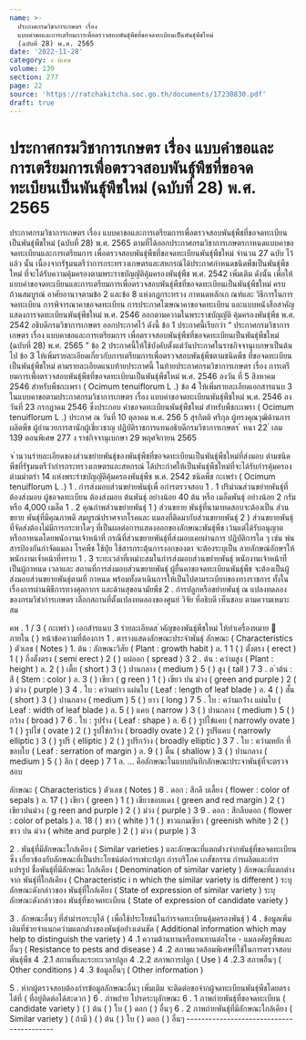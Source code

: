 ```yaml
---
name: >-
  ประกาศกรมวิชาการเกษตร เรื่อง
  แบบคำขอและการเตรียมการเพื่อตรวจสอบพันธุ์พืชที่ขอจดทะเบียนเป็นพันธุ์พืชใหม่
  (ฉบับที่ 28) พ.ศ. 2565
date: '2022-11-28'
category: ง พิเศษ
volume: 139
section: 277
page: 22
source: 'https://ratchakitcha.soc.go.th/documents/17230830.pdf'
draft: true
---
```


# ประกาศกรมวิชาการเกษตร เรื่อง แบบคำขอและการเตรียมการเพื่อตรวจสอบพันธุ์พืชที่ขอจดทะเบียนเป็นพันธุ์พืชใหม่ (ฉบับที่ 28) พ.ศ. 2565

ประกาศกรมวิชาการเกษตร เรื่อง แบบคาขอและการเตรียมการเพื่อตรวจสอบพันธุ์พืชที่ขอจดทะเบียนเป็นพันธุ์พืชใหม่ (ฉบับที่ 28) พ.ศ. 2565 ตามที่ได้ออกประกาศกรมวิชาการเกษตรกาหนดแบบคาขอจดทะเบียนและการเตรียมการ เพื่อตรวจสอบพันธุ์พืชที่ขอจดทะเบียนพันธุ์พืชใหม่ จำนวน 27 ฉบับ ไว้แล้ว นั้น เนื่องจากรัฐมนตรีว่าการกระทรวงเกษตรและสหกรณ์ได้ประกาศกำหนดชนิดพืชเป็นพันธุ์พืชใหม่ ที่จะได้รับความคุ้มครองตามพระราชบัญญัติคุ้มครองพันธุ์พืช พ.ศ. 2542 เพิ่มเติม ดังนั้น เพื่อให้ แบบคำขอจดทะเบียนและการเตรียมการเพื่อตรวจสอบพันธุ์พืชที่ขอจดทะเบียนเป็นพันธุ์พืชใหม่ ครบถ้วนสมบูรณ์ อาศัยอานาจตามข้อ 2 และข้อ 8 แห่งกฎกระทรวง กาหนดหลักเก ณฑ์และ วิธีการในการจดทะเบียน การพิจารณาคาขอจดทะเบียน การประกาศโฆษณาคาขอจดทะเบียน และแบบหนังสือสาคัญแสดงการจดทะเบียนพันธุ์พืชใหม่ พ.ศ. 2546 ออกตามความในพระราชบัญญัติ คุ้มครองพันธุ์พืช พ.ศ. 2542 อธิบดีกรมวิชาการเกษตร ออกประกาศไว้ ดังนี้ ข้อ 1 ประกาศนี้เรียกว่า “ ประกาศกรมวิชาการเกษตร เรื่อง แบบคาขอและการเตรียมการ เพื่อตรวจสอบพันธุ์พืชที่ขอจดทะเบียนเป็นพันธุ์พืชใหม่ (ฉบับที่ 28) พ.ศ. 2565 ” ข้อ 2 ประกาศนี้ให้ใช้บังคับตั้งแต่วันประกาศในราชกิจจานุเบกษาเป็นต้นไป ข้อ 3 ให้เพิ่มรายละเอียดเกี่ยวกับการเตรียมการเพื่อตรวจสอบพันธุ์พืชตามชนิดพืช ที่ขอจดทะเบียนเป็นพันธุ์พืชใหม่ ตามรายละเอียดแนบท้ายประกาศนี้ ในท้ายประกาศกรมวิชาการเกษตร เรื่อง การเตรียมการเพื่อตรวจสอบพันธุ์พืชที่ขอจดทะเบียนเป็นพันธุ์พืชใหม่ พ.ศ. 2546 ลงวัน ที่ 5 สิงหาคม 2546 สำหรับพืชกะเพรา ( Ocimum tenuiflorum L .) ข้อ 4 ให้เพิ่มรายละเอียดเอกสารแนบ 3 ในแบบคาขอตามประกาศกรมวิชาการเกษตร เรื่อง แบบคำขอจดทะเบียนพันธุ์พืชใหม่ พ.ศ. 2546 ลงวันที่ 23 กรกฎาคม 2546 ซึ่งประกอบ คำขอจดทะเบียนพันธุ์พืชใหม่ สำหรับพืชกะเพรา ( Ocimum tenuiflorum L .) ประกาศ ณ วันที่ 10 ตุลาคม พ.ศ. 256 5 สุรกิตติ ศรีกุล ผู้ทรงคุณวุฒิด้านการผลิตพืช ผู้อำนวยการสานักผู้เชี่ยวชาญ ปฏิบัติราชการแทนอธิบดีกรมวิชาการเกษตร ้ หนา 22 ่ เลม 139 ตอนพิเศษ 277 ง ราชกิจจานุเบกษา 29 พฤศจิกายน 2565

จ ํานวนรํายละเอียดของส่วนขยํายพันธุ์ของพันธุ์พืชที่ขอจดทะเบียนเป็นพันธุ์พืชใหม่ที่ส่งมอบ ตํามชนิดพืชที่รัฐมนตรีว่ํากํารกระทรวงเกษตรและสหกรณ์ ได้ประกําศให้เป็นพันธุ์พืชใหม่ที่จะได้รับกํารคุ้มครอง ตํามมําตรํา 14 แห่งพระรําชบัญญัติคุ้มครองพันธุ์พืช พ.ศ. 2542 ชนิดพืช กะเพรํา ( Ocimum tenuiflorum L .) 1 . กํารส่งมอบส่วนขยํายพันธุ์เพื่ อกํารตรวจสอบ 1 . 1 ปริมําณส่วนขยํายพันธุ์ที่ต้องส่งมอบ ผู้ขอจดทะเบียน ต้องส่งมอบ ต้นพันธุ์ อย่างน้อย 40 ต้น หรือ เมล็ดพันธุ์ อย่างน้อย 2 กรัม หรือ 4,000 เมล็ด 1 . 2 คุณภําพส่วนขยํายพันธุ์ 1 ) ส่วนขยาย พันธุ์ที่นามาทดสอบจะต้องเป็น ส่วนขยาย พันธุ์ที่มีคุณภาพดี สมบูรณ์ปราศจากโรคและ แมลงที่ติดมากับส่วนขยายพันธุ์ 2 ) ส่วนขยายพันธุ์ที่จัดส่งต้องไม่มีการกระทาใดๆ ที่เป็นผลต่อการแสดงออกของลักษณะพันธุ์พืช เว้นแต่ได้รับอนุญาต หรือกาหนดโดยพนักงานเจ้าหน้าที่ กรณีที่ส่วนขยายพันธุ์ที่ส่งมอบเคยผ่านการ ปฏิบัติการใด ๆ เช่น พ่นสารป้องกันกำจัดแมลง โรคพืช ใช้ปุ๋ย ใช้สารกระตุ้นการงอกของตา จะต้องระบุเป็น ลายลักษณ์อักษรให้พนักงานเจ้ำหน้าที่ทราบ 1 . 3 ระยะเวลําที่เหมําะสมในกํารส่งมอบส่วนขยํายพันธุ์ พนักงานเจ้าหน้าที่เป็นผู้กาหนด เวลาและ สถานที่การส่งมอบส่วนขยายพันธุ์ ผู้ยื่นคาขอจดทะเบียนพันธุ์พืช จะต้องเป็นผู้ส่งมอบส่วนขยายพันธุ์ตามที่ กาหนด พร้อมทั้งดาเนินการให้เป็นไปตามระเบียบของทางราชการ ทั้งในเรื่องการผ่านพิธีการทางศุลกากร และด้านสุขอนามัยพืช 2 . กํารปลูกหรือขยํายพันธุ์ ณ แปลงทดลองของกรมวิชํากํารเกษตร เลือกสถานที่ตั้งแปลงทดลองของศูนย์ วิจัย ที่อธิบดี เห็นชอบ ตามความเหมาะสม

คพ . 1 / 3 ( กะเพรํา ) เอกสํารแนบ 3 รํายละเอียดส ําคัญของพันธุ์พืชใหม่ ให้ทำเครื่องหมาย  ภายใน ( ) หน้าข้อความที่ต้องการ 1 . ตารางแสดงลักษณะประจำพันธุ์ ลักษณะ ( Characteristics ) ตัวเลข ( Notes ) 1. ต้น : ลักษณะวิสัย ( Plant : growth habit ) ล. 1 1 ( ) ตั้งตรง ( erect ) 1 ( ) กึ่งตั้งตรง ( semi erect ) 2 ( ) แผ่ออก ( spread ) 3 2 . ต้น : ควํามสูง ( Plant : height ) ล. 2 ( ) เตี้ย ( short ) 3 ( ) ปานกลาง ( medium ) 5 ( ) สูง ( tall ) 7 3 . ล ําต้น : สี ( Stem : color ) ล. 3 ( ) เขียว ( g reen ) 1 ( ) เขียว ปน ม่วง ( green and purple ) 2 ( ) ม่วง ( purple ) 3 4 . ใบ : ควํามยําว แผ่นใบ ( Leaf : length of leaf blade ) ล. 4 ( ) สั้น ( short ) 3 ( ) ปานกลาง ( medium ) 5 ( ) ยาว ( long ) 7 5 . ใบ : ควํามกว้ําง แผ่นใบ ( Leaf : width of leaf blade ) ล. 5 ( ) แคบ ( narrow ) 3 ( ) ปานกลาง ( medium ) 5 ( ) กว้าง ( broad ) 7 6 . ใบ : รูปร่ําง ( Leaf : shape ) ล. 6 ( ) รูปไข่แคบ ( narrowly ovate ) 1 ( ) รูปไข่ ( ovate ) 2 ( ) รูปไข่กว้าง ( broadly ovate ) 2 ( ) รูปรีแคบ ( narrowly elliptic ) 3 ( ) รูปรี ( elliptic ) 2 ( ) รูปรีกว้าง ( broadly elliptic ) 3 7 . ใบ : ควํามหยัก ที่ขอบใบ ( Leaf : serration of margin ) ล. 9 ( ) ตื้น ( shallow ) 3 ( ) ปานกลาง ( medium ) 5 ( ) ลึก ( deep ) 7 1 ล. ... คือลักษณะในแบบบันทึกลักษณะประจาพันธุ์ที่จะตรวจสอบ

ลักษณะ ( Characteristics ) ตัวเลข ( Notes ) 8 . ดอก : สีกลี บเลี้ยง ( flower : color of sepals ) ล. 17 ( ) เขียว ( green ) 1 ( ) เขียวขอบแดง ( green and red margin ) 2 ( ) เขียวปนม่วง ( g reen and purple ) 2 ( ) ม่วง ( purple ) 3 9 . ดอก : สีกลีบดอก ( flower : color of petals ) ล. 18 ( ) ขาว ( white ) 1 ( ) ขาวแกมเขียว ( greenish white ) 2 ( ) ขาว ปน ม่วง ( white and purple ) 2 ( ) ม่วง ( purple ) 3

2 . พันธุ์ที่มีลักษณะใกล้เคียง ( Similar varieties ) และลักษณะที่แตกต่ํางจํากพันธุ์ที่ขอจดทะเบียนซึ่ง เกี่ยวข้องกับลักษณะที่เป็นประโยชน์ต่อกํารเพําะปลูก กํารบริโภค เภสัชกรรม กํารผลิตและกํารแปรรูป ชื่อพันธุ์ที่มีลักษณะ ใกล้เคียง ( Denomination of similar variety ) ลักษณะที่แตกต่างจาก พันธุ์ที่ใกล้เคียง ( Characteristic i n which the similar variety is different ) ระบุลักษณะดังกล่าวของ พันธุ์ที่ใกล้เคียง ( State of expression of similar variety ) ระบุลักษณะดังกล่าวของ พันธุ์ที่ขอจดทะเบียน ( State of expression of candidate variety )

3 . ลักษณะอื่นๆ ที่สํามํารถระบุได้ ( เพื่อใช้ประโยชน์ในกํารจดทะเบียนคุ้มครองพันธุ์ ) 4 . ข้อมูลเพิ่มเติมที่ช่วยจําแนกควํามแตกต่ํางของพันธุ์อย่ํางเด่นชัด ( Additional information which may help to distinguish the variety ) 4 .1 ความต้านทานหรือทนทานต่อโรค - แมลงศัตรูพืชและอื่นๆ ( Resistance to pests and disease ) 4 .2 สภาพแวดล้อมพิเศษที่ใช้ในการตรวจสอบพันธุ์พืช 4 .2.1 สถานที่และระยะเวลาปลูก 4 .2.2 สภาพการปลูก ( Use ) 4 .2.3 สภาพอื่นๆ ( Other conditions ) 4 .3 ข้อมูลอื่นๆ ( Other information )

5 . หํากผู้ตรวจสอบต้องกํารข้อมูลลักษณะอื่นๆ เพิ่มเติม จะติดต่อขอจํากผู้จดทะเบียนพันธุ์พืชโดยตรงได้ที่ ( ที่อยู่ติดต่อได้สะดวก ) 6 . ภําพถ่ําย โปรดระบุลักษณะ 6 . 1 ภาพถ่ายพันธุ์ที่ขอจดทะเบียน ( candidate variety ) ( ) ต้น ( ) ใบ ( ) ดอก ( ) อื่นๆ 6 . 2 ภาพถ่ายพันธุ์ที่มีลักษณะใกล้เคียง ( Similar variety ) ( ถ้ามี ) ( ) ต้น ( ) ใบ ( ) ดอก ( ) อื่นๆ -----------------------------------------
